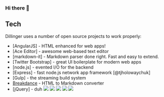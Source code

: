 ### Hi there 👋

<!--
**joranegs92/joranegs92** is a ✨ _special_ ✨ repository because its `README.md` (this file) appears on your GitHub profile.
<img src="https://capsule-render.vercel.app/api?type=wave&color=auto&height=300&section=header&text=capsule%20render&fontSize=90" />
Here are some ideas to get you started:

- 🔭 I’m currently working on ...
- 🌱 I’m currently learning ...
- 👯 I’m looking to collaborate on ...
- 🤔 I’m looking for help with ...
- 💬 Ask me about ...
- 📫 How to reach me: ...
- 😄 Pronouns: ...
- ⚡ Fun fact: ...
-->

## Tech

Dillinger uses a number of open source projects to work properly:

- [AngularJS] - HTML enhanced for web apps!
- [Ace Editor] - awesome web-based text editor
- [markdown-it] - Markdown parser done right. Fast and easy to extend.
- [Twitter Bootstrap] - great UI boilerplate for modern web apps
- [node.js] - evented I/O for the backend
- [Express] - fast node.js network app framework [@tjholowaychuk]
- [Gulp] - the streaming build system
- [Breakdance](https://breakdance.github.io/breakdance/) - HTML
to Markdown converter
- [jQuery] - duh
<img src="https://img.shields.io/badge/java-red?style=flat-square&logo=#6DB33F&logoColor=white"/></a>
<img src="https://img.shields.io/badge/Spring-green?style=flat-square&logo=Spring&logoColor=white"/></a>
<img src="https://img.shields.io/badge/Vue-#4FC08D?style=flat-square&logo=Vue.js&logoColor=white"/></a>
<img src="https://img.shields.io/badge/JPA-white?style=flat-square&logoColor=white"/></a>
<img src="https://img.shields.io/badge/Javascript-yellow?style=flat-square&logo=Javascript&logoColor=white"/></a>
